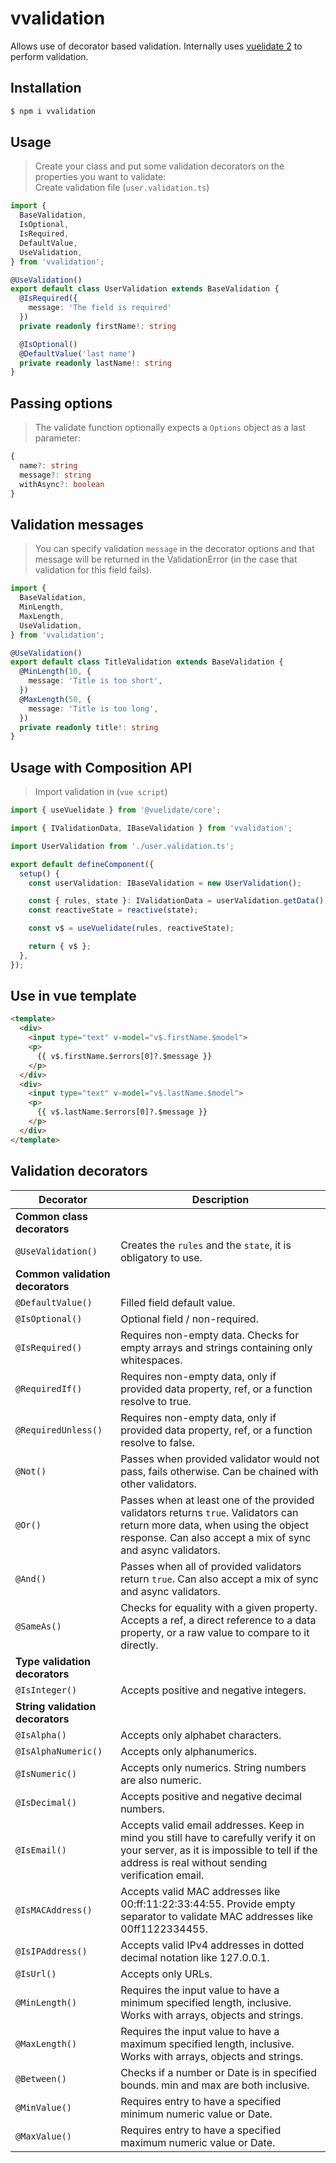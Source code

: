 # vvalidation
Allows use of decorator based validation. Internally uses [vuelidate 2](https://vuelidate-next.netlify.app/) to perform validation.

## Installation
```bash
$ npm i vvalidation
```

## Usage
> Create your class and put some validation decorators on the properties you want to validate: \
Create validation file (`user.validation.ts`)
```typescript
import {
  BaseValidation, 
  IsOptional,
  IsRequired,
  DefaultValue,
  UseValidation,
} from 'vvalidation';

@UseValidation()
export default class UserValidation extends BaseValidation {
  @IsRequired({
    message: 'The field is required'
  })
  private readonly firstName!: string

  @IsOptional()
  @DefaultValue('last name')
  private readonly lastName!: string
}
```

## Passing options
> The validate function optionally expects a `Options` object as a last parameter:

```typescript
{
  name?: string
  message?: string
  withAsync?: boolean
}
```

## Validation messages
> You can specify validation `message` in the decorator options and that message will be returned in the ValidationError (in the case that validation for this field fails).

```typescript
import {
  BaseValidation, 
  MinLength,
  MaxLength,
  UseValidation,
} from 'vvalidation';

@UseValidation()
export default class TitleValidation extends BaseValidation {
  @MinLength(10, {
    message: 'Title is too short',
  })
  @MaxLength(50, {
    message: 'Title is too long',
  })
  private readonly title!: string
}
```


## Usage with Composition API
> Import validation in (`vue script`)
```typescript
import { useVuelidate } from '@vuelidate/core';

import { IValidationData, IBaseValidation } from 'vvalidation';

import UserValidation from './user.validation.ts';

export default defineComponent({
  setup() {
    const userValidation: IBaseValidation = new UserValidation();

    const { rules, state }: IValidationData = userValidation.getData();
    const reactiveState = reactive(state);

    const v$ = useVuelidate(rules, reactiveState);

    return { v$ };
  },
});
```
## Use in vue template
```html
<template>
  <div>
    <input type="text" v-model="v$.firstName.$model">
    <p>
      {{ v$.firstName.$errors[0]?.$message }}
    </p>
  </div>
  <div>
    <input type="text" v-model="v$.lastName.$model">
    <p>
      {{ v$.lastName.$errors[0]?.$message }}
    </p>
  </div>
</template>
```

## Validation decorators

<!-- Disable table formatting because Prettier messing it up. -->
<!-- prettier-ignore -->
| Decorator                                       | Description |
| ------------------------------------------------| ----------- |
| **Common class decorators**                     | |
| `@UseValidation()`                              | Creates the `rules` and the `state`, it is obligatory to use. |
| **Common validation decorators**                | |
| `@DefaultValue()`                               | Filled field default value. |
| `@IsOptional()`                                 | Optional field / non-required. |
| `@IsRequired()`                                 | Requires non-empty data. Checks for empty arrays and strings containing only whitespaces. |
| `@RequiredIf()`                                 | Requires non-empty data, only if provided data property, ref, or a function resolve to true. |
| `@RequiredUnless()`                             | Requires non-empty data, only if provided data property, ref, or a function resolve to false.|
| `@Not()`                                        | Passes when provided validator would not pass, fails otherwise. Can be chained with other validators. |
| `@Or()`                                         | Passes when at least one of the provided validators returns `true`. Validators can return more data, when using the object response. Can also accept a mix of sync and async validators. |
| `@And()`                                        | Passes when all of provided validators return `true`. Can also accept a mix of sync and async validators. |
| `@SameAs()`                                     | Checks for equality with a given property. Accepts a ref, a direct reference to a data property, or a raw value to compare to it directly. |
| **Type validation decorators**                  | |
| `@IsInteger()`                                  | Accepts positive and negative integers. |
| **String validation decorators**                | |
| `@IsAlpha()`                                    | Accepts only alphabet characters. |
| `@IsAlphaNumeric()`                            | Accepts only alphanumerics. |
| `@IsNumeric()`                                  | Accepts only numerics. String numbers are also numeric. |
| `@IsDecimal()`                                  | Accepts positive and negative decimal numbers. |
| `@IsEmail()`                                    | Accepts valid email addresses. Keep in mind you still have to carefully verify it on your server, as it is impossible to tell if the address is real without sending verification email.|
| `@IsMACAddress()`                               | Accepts valid MAC addresses like 00:ff:11:22:33:44:55. Provide empty separator  to validate MAC addresses like 00ff1122334455. |
| `@IsIPAddress()`                                | Accepts valid IPv4 addresses in dotted decimal notation like 127.0.0.1. |
| `@IsUrl()`                                      | Accepts only URLs. |
| `@MinLength()`                                  | Requires the input value to have a minimum specified length, inclusive. Works with arrays, objects and strings. |
| `@MaxLength()`                                  | Requires the input value to have a maximum specified length, inclusive. Works with arrays, objects and strings. |
| `@Between()`                                    | Checks if a number or Date is in specified bounds. min and max are both inclusive. |
| `@MinValue()`                                   | Requires entry to have a specified minimum numeric value or Date. |
| `@MaxValue()`                                   | Requires entry to have a specified maximum numeric value or Date. |
